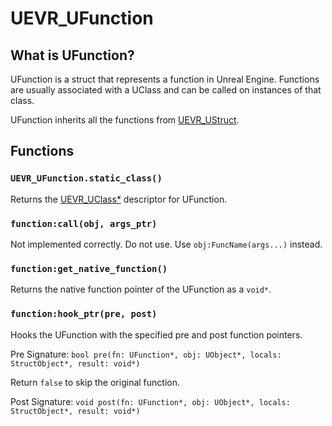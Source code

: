 # UEVR_UFunction

## What is UFunction?

UFunction is a struct that represents a function in Unreal Engine. Functions are usually associated with a UClass and can be called on instances of that class.

UFunction inherits all the functions from [UEVR_UStruct](UStruct.md).

## Functions

### `UEVR_UFunction.static_class()`

Returns the [UEVR_UClass*](UClass.md) descriptor for UFunction.

### `function:call(obj, args_ptr)`

Not implemented correctly. Do not use. Use `obj:FuncName(args...)` instead.

### `function:get_native_function()`

Returns the native function pointer of the UFunction as a `void*`.

### `function:hook_ptr(pre, post)`

Hooks the UFunction with the specified pre and post function pointers.

Pre Signature: `bool pre(fn: UFunction*, obj: UObject*, locals: StructObject*, result: void*)`

Return `false` to skip the original function.

Post Signature: `void post(fn: UFunction*, obj: UObject*, locals: StructObject*, result: void*)`
